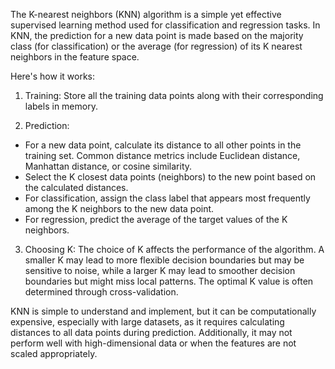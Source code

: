 The K-nearest neighbors (KNN) algorithm is a simple yet effective supervised learning method used for classification and regression tasks. In KNN, the prediction for a new data point is made based on the majority class (for classification) or the average (for regression) of its K nearest neighbors in the feature space.

Here's how it works:

1. Training: Store all the training data points along with their corresponding labels in memory.

2. Prediction: 
* For a new data point, calculate its distance to all other points in the training set. Common distance metrics include Euclidean distance, Manhattan distance, or cosine similarity.
* Select the K closest data points (neighbors) to the new point based on the calculated distances.
* For classification, assign the class label that appears most frequently among the K neighbors to the new data point.
* For regression, predict the average of the target values of the K neighbors.

3. Choosing K: The choice of K affects the performance of the algorithm. A smaller K may lead to more flexible decision boundaries but may be sensitive to noise, while a larger K may lead to smoother decision boundaries but might miss local patterns. The optimal K value is often determined through cross-validation.

KNN is simple to understand and implement, but it can be computationally expensive, especially with large datasets, as it requires calculating distances to all data points during prediction. Additionally, it may not perform well with high-dimensional data or when the features are not scaled appropriately.